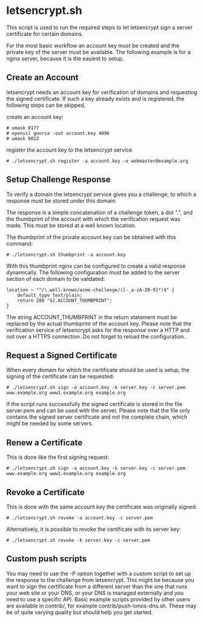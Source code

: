 # letsencrypt.sh

This script is used to run the required steps to let letsencrypt sign a server
certificate for certain domains.

For the most basic workflow an account key must be created and the private key
of the server must be available.  The following example is for a nginx server,
because it is the easiest to setup.

## Create an Account 

letsencrypt needs an account key for verification of domains and requesting the
signed certificate. If such a key already exists and is registered, the
following steps can be skipped.

create an account key:

`# umask 0177`  
`# openssl genrsa -out account.key 4096`  
`# umask 0022`

register the account key to the letsencrypt service

`# ./letsencrypt.sh register -a account.key -e webmaster@example.org`

## Setup Challenge Response

To verify a domain the letsencrypt service gives you a challenge, to which a
response must be stored under this domain.

The response is a simple concatenation of a challenge token, a dot ".", and the
thumbprint of the account with which the verification request was made. This
must be stored at a well known location.

The thumbprint of the private account key can be obtained with this command:

`# ./letsencrypt.sh thumbprint -a account.key`

With this thumbprint nginx can be configured to create a valid response
dynamically. The following configuration must be added to the server section of
each domain to be validated:

```
location ~ "^/\.well-known/acme-challenge/([-_a-zA-Z0-9]*)$" {
    default_type text/plain;
    return 200 "$1.ACCOUNT_THUMBPRINT";
}
```

The string ACCOUNT_THUMBPRINT in the return statement must be replaced by the
actual thumbprint of the account key. Please note that the verification service
of letsencrypt asks for the response over a HTTP and not over a HTTPS
connection. Do not forget to reload the configuration.

## Request a Signed Certificate

When every domain for which the certificate should be used is setup,
the signing of the certificate can be requested:

`# ./letsencrypt.sh sign -a account.key -k server.key -c server.pem www.example.org www1.example.org example.org`

If the script runs successfully the signed certificate is stored in the file
server.pem and can be used with the server. Please note that the file only
contains the signed server certificate and not the complete chain, which might
be needed by some servers.

## Renew a Certificate

This is done like the first signing request:

`# ./letsencrypt.sh sign -a account.key -k server.key -c server.pem www.example.org www1.example.org example.org`

## Revoke a Certificate

This is done with the same account key the certificate was originally signed:

`# ./letsencrypt.sh revoke -a account.key -c server.pem`

Alternatively, it is possible to revoke the certificate with its server key:

`# ./letsencrypt.sh revoke -k server.key -c server.pem`

## Custom push scripts

You may need to use the -P option together with a custom script to set up
the response to the challenge from letsencrypt.
This might be because you want to sign the certificate from a different
server than the one that runs your web site or your DNS, or your DNS
is managed externally and you need to use a specific API.
Basic example scripts provided by other users are available in contrib/,
for example contrib/push-ionos-dns.sh.
These may be of quite varying quality but should help you get started.
